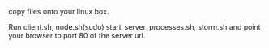 copy files onto your linux box.

Run client.sh, node.sh(sudo) start_server_processes.sh, storm.sh  and point your browser to port 80 of the server url. 


